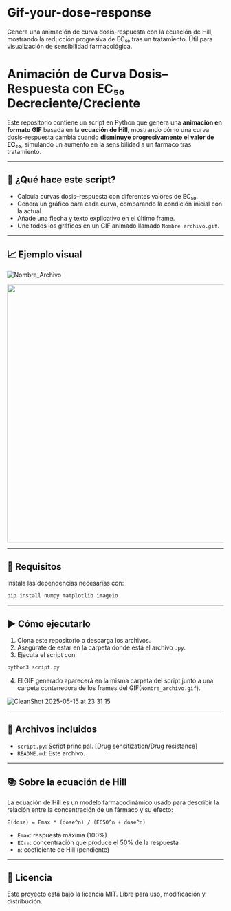 # Gif-your-dose-response
Genera una animación de curva dosis-respuesta con la ecuación de Hill, mostrando la reducción progresiva de EC₅₀ tras un tratamiento. Útil para visualización de sensibilidad farmacológica.


# Animación de Curva Dosis–Respuesta con EC₅₀ Decreciente/Creciente

Este repositorio contiene un script en Python que genera una **animación en formato GIF** basada en la **ecuación de Hill**, mostrando cómo una curva dosis–respuesta cambia cuando **disminuye progresivamente el valor de EC₅₀**, simulando un aumento en la sensibilidad a un fármaco tras tratamiento.

---

## 🧪 ¿Qué hace este script?

- Calcula curvas dosis–respuesta con diferentes valores de EC₅₀.
- Genera un gráfico para cada curva, comparando la condición inicial con la actual.
- Añade una flecha y texto explicativo en el último frame.
- Une todos los gráficos en un GIF animado llamado `Nombre archivo.gif`.

---

## 📈 Ejemplo visual

![Nombre_Archivo](https://github.com/user-attachments/assets/4d343fa1-6436-4b99-8fce-d639ff1facb3)


<img src="[Nombre archivo].gif" width="600"/>

---

## 🧰 Requisitos

Instala las dependencias necesarias con:

```bash
pip install numpy matplotlib imageio
```

---

## ▶️ Cómo ejecutarlo

1. Clona este repositorio o descarga los archivos.
2. Asegúrate de estar en la carpeta donde está el archivo `.py`.
3. Ejecuta el script con:

```bash
python3 script.py
```

4. El GIF generado aparecerá en la misma carpeta del script junto a una carpeta contenedora de los frames del GIF(`Nombre_archivo.gif`).
   
![CleanShot 2025-05-15 at 23 31 15](https://github.com/user-attachments/assets/446594de-57b5-48b3-9a35-8ead3148c933)

---

## 📁 Archivos incluidos

- `script.py`: Script principal. [Drug sensitization/Drug resistance]
- `README.md`: Este archivo.

---

## 📚 Sobre la ecuación de Hill

La ecuación de Hill es un modelo farmacodinámico usado para describir la relación entre la concentración de un fármaco y su efecto:

```
E(dose) = Emax * (dose^n) / (EC50^n + dose^n)
```

- `Emax`: respuesta máxima (100%)
- `EC₅₀`: concentración que produce el 50% de la respuesta
- `n`: coeficiente de Hill (pendiente)

---

## 📄 Licencia

Este proyecto está bajo la licencia MIT. Libre para uso, modificación y distribución.

